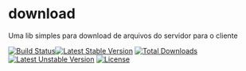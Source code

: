 # download
Uma lib simples para download de arquivos do servidor para o cliente

[![Build Status](https://travis-ci.org/didijudo/download.svg?branch=master)](https://travis-ci.org/didijudo/download)[![Latest Stable Version](https://poser.pugx.org/didijudo/download/v/stable.svg)](https://packagist.org/packages/didijudo/download) [![Total Downloads](https://poser.pugx.org/didijudo/download/downloads.svg)](https://packagist.org/packages/didijudo/download) [![Latest Unstable Version](https://poser.pugx.org/didijudo/download/v/unstable.svg)](https://packagist.org/packages/didijudo/download) [![License](https://poser.pugx.org/didijudo/download/license.svg)](https://packagist.org/packages/didijudo/download)
